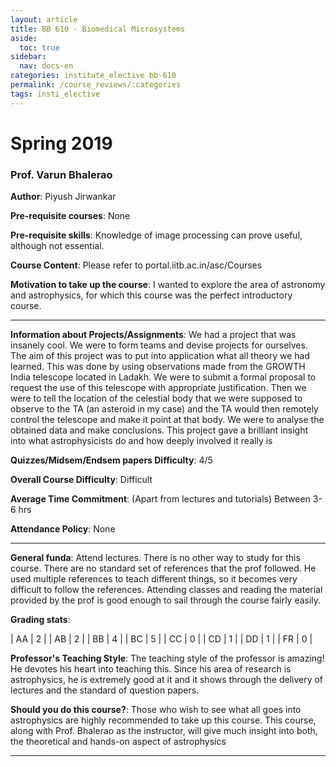 ```yaml
---
layout: article
title: BB 610 - Biomedical Microsystems
aside:
  toc: true
sidebar:
  nav: docs-en
categories: institute_elective bb-610
permalink: /course_reviews/:categories
tags: insti_elective
---
```


# Spring 2019
### Prof. Varun Bhalerao
**Author**: Piyush Jirwankar

**Pre-requisite courses**: None

**Pre-requisite skills**: Knowledge of image processing can prove useful, although not essential.

**Course Content**: Please refer to portal.iitb.ac.in/asc/Courses

**Motivation to take up the course**: I wanted to explore the area of astronomy and astrophysics, for which this course was the perfect introductory course.

---

**Information about Projects/Assignments**: We had a project that was insanely cool. We were to form teams and devise projects for ourselves. The aim of this project was to put into application what all theory we had learned. This was done by using observations made from the GROWTH India telescope located in Ladakh. We were to submit a formal proposal to request the use of this telescope with appropriate justification. Then we were to tell the location of the celestial body that we were supposed to observe to the TA (an asteroid in my case) and the TA would then remotely control the telescope and make it point at that body. We were to analyse the obtained data and make conclusions. This project gave a brilliant insight into what astrophysicists do and how deeply involved it really is


**Quizzes/Midsem/Endsem papers Difficulty**: 4/5

**Overall Course Difficulty**: Difficult

**Average Time Commitment**:
(Apart from lectures and tutorials)
Between 3-6 hrs

**Attendance Policy**: None

---

**General funda**: Attend lectures. There is no other way to study for this course. There are no standard set of references that the prof followed. He used multiple references to teach different things, so it becomes very difficult to follow the references. Attending classes and reading the material provided by the prof is good enough to sail through the course fairly easily.

**Grading stats**:

| AA | 2  |
| AB | 2  |
| BB | 4  |
| BC | 5  |
| CC | 0  |
| CD | 1  |
| DD | 1  |
| FR | 0  |

**Professor's Teaching Style**: The teaching style of the professor is amazing! He devotes his heart into teaching this. Since his area of research is astrophysics, he is extremely good at it and it shows through the delivery of lectures and the standard of question papers.


**Should you do this course?**: Those who wish to see what all goes into astrophysics are highly recommended to take up this course. This course, along with Prof. Bhalerao as the instructor, will give much insight into both, the theoretical and hands-on aspect of astrophysics

---

